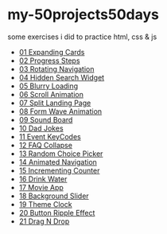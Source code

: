 # my-50projects50days

some exercises i did to practice html, css &amp; js

<ul>
  <li>
    <a href="https://babarkhuroo.github.io/my-50projects50days/01 Expanding Cards/" alt="01 Expanding Cards" >01 Expanding Cards</a>
  </li>
  <li>
    <a href="https://babarkhuroo.github.io/my-50projects50days/02 Progress Steps/" alt="02 Progress Steps" >02 Progress Steps</a>
  </li>
  <li>
    <a href="https://babarkhuroo.github.io/my-50projects50days/03 Rotating Navigation/" alt="03 Rotating Navigation" >03 Rotating Navigation</a>
  </li>
  <li>
    <a href="https://babarkhuroo.github.io/my-50projects50days/04 Hidden Search Widget/" alt="04 Hidden Search Widget" >04 Hidden Search Widget</a>
  </li>
  <li>
    <a href="https://babarkhuroo.github.io/my-50projects50days/05 Blurry Loading/" alt="05 Blurry Loading" >05 Blurry Loading</a>
  </li>
  <li>
    <a href="https://babarkhuroo.github.io/my-50projects50days/06 Scroll Animation/" alt="06 Scroll Animation" >06 Scroll Animation</a>
  </li>
  <li>
    <a href="https://babarkhuroo.github.io/my-50projects50days/07 Split Landing Page/" alt="07 Split Landing Page" >07 Split Landing Page</a>
  </li>
  <li>
    <a href="https://babarkhuroo.github.io/my-50projects50days/08 Form Wave Animation/" alt="08 Form Wave Animation" >08 Form Wave Animation</a>
  </li>
  <li>
    <a href="https://babarkhuroo.github.io/my-50projects50days/09 Sound Board/" alt="09 Sound Board" >09 Sound Board</a>
  </li>
  <li>
    <a href="https://babarkhuroo.github.io/my-50projects50days/10 Dad Jokes/" alt="10 Dad Jokes" >10 Dad Jokes</a>
  </li>
  <li>
    <a href="https://babarkhuroo.github.io/my-50projects50days/11 Event KeyCodes/" alt="11 Event KeyCodes" >11 Event KeyCodes</a>
  </li>
  <li>
    <a href="https://babarkhuroo.github.io/my-50projects50days/12 FAQ Collapse/" alt="12 FAQ Collapse" >12 FAQ Collapse</a>
  </li>
  <li>
    <a href="https://babarkhuroo.github.io/my-50projects50days/13 Random Choice Picker/" alt="13 Random Choice Picker" >13 Random Choice Picker</a>
  </li>
  <li>
    <a href="https://babarkhuroo.github.io/my-50projects50days/14 Animated Navigation/" alt="14 Animated Navigation" >14 Animated Navigation</a>
  </li>
  <li>
    <a href="https://babarkhuroo.github.io/my-50projects50days/15 Incrementing Counter/" alt="15 Incrementing Counter" >15 Incrementing Counter</a>
  </li>
  <li>
    <a href="https://babarkhuroo.github.io/my-50projects50days/16 Drink Water/" alt="16 Drink Water" >16 Drink Water</a>
  </li>
  <li>
    <a href="https://babarkhuroo.github.io/my-50projects50days/17 Movie App/" alt="17 Movie App" >17 Movie App</a>
  </li>
  <li>
    <a href="https://babarkhuroo.github.io/my-50projects50days/18 Background Slider/" alt="18 Background Slider" >18 Background Slider</a>
  </li>
  <li>
    <a href="https://babarkhuroo.github.io/my-50projects50days/19 Theme Clock/" alt="19 Theme Clock" >19 Theme Clock</a>
  </li>
  <li>
    <a href="https://babarkhuroo.github.io/my-50projects50days/20 Button Ripple Effect/" alt="20 Button Ripple Effect" >20 Button Ripple Effect</a>
  </li>
  <li>
    <a href="https://babarkhuroo.github.io/my-50projects50days/21 Drag N Drop/" alt="21 Drag N Drop" >21 Drag N Drop</a>
  </li>
</ul>
